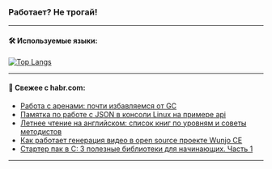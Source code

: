 ### Работает? Не трогай!

---
<!--
#### 🛠️ Technical stack:

![Java](https://img.shields.io/badge/Java-informational?logo=Oracle&style=flat&logoColor=white&color=FF4500)
![Kotlin](https://img.shields.io/badge/Kotlin-informational?logo=Kotlin&style=flat&logoColor=white&color=774D97)
![TS](https://img.shields.io/badge/TypeScript-informational?logo=typeScript&style=flat&logoColor=black&color=017acc)
![Python](https://img.shields.io/badge/Python-informational?logo=Python&style=flat&logoColor=black&color=ffdd54) <br>
![Spring](https://img.shields.io/badge/Spring-informational?logo=Spring&style=flat&logoColor=white&color=6DB33F) 
![SpringBoot](https://img.shields.io/badge/SpringBoot-informational?logo=SpringBoot&style=flat&logoColor=white&color=6DB33F)
![Nest](https://img.shields.io/badge/NestJS-informational?logo=NestJS&style=flat&logoColor=white&color=E0234E) 
![NodeJS](https://img.shields.io/badge/NodeJS-informational?logo=node.js&style=flat&logoColor=white&color=70A760)<br>
![PostgreSQL](https://img.shields.io/badge/PostgreSQL-informational?logo=PostgreSQL&style=flat&logoColor=white&color=DAA520)
![MongoDB](https://img.shields.io/badge/MongoDB-informational?logo=MongoDB&style=flat&logoColor=white&color=870000)
![Apache](https://img.shields.io/badge/Apache-informational?logo=apache&style=flat&logoColor=white&color=f74e28)

___ 
-->

#### 🛠️ Используемые языки:

[![Top Langs](https://github-readme-stats-u2qms2cxw-advtsettinggmailcoms-projects.vercel.app/api/top-langs/?username=zloylis&langs_count=10&hide_title=true&title_color=e6edf3&size_weight=0.5&count_weight=0.5&layout=compact&hide_progress=true&hide_border=true&theme=dracula)](https://github.com/zloylis)

<!---


####  :octocat:&nbsp;&nbsp; Статистика:

![GitHub stats](https://github-readme-stats-u2qms2cxw-advtsettinggmailcoms-projects.vercel.app/api?username=zloylis&show_icons=true&hide_border=true&theme=dracula&title_color=e6edf3&include_all_commits=true&count_private=true&hide_rank=false&hide_title=true&rank_icon=github)
-->
---

#### 💬 Свежее с habr.com:

<!-- BLOG-POST-LIST:START -->
- [Работа с аренами: почти избавляемся от GC](https://habr.com/ru/companies/oleg-bunin/articles/828972/?utm_source=habrahabr&utm_medium=rss&utm_campaign=828972)
- [Памятка по работе с JSON в консоли Linux на примере api](https://habr.com/ru/articles/827762/?utm_source=habrahabr&utm_medium=rss&utm_campaign=827762)
- [Летнее чтение на английском: список книг по уровням и советы методистов](https://habr.com/ru/companies/yandex_praktikum/articles/829108/?utm_source=habrahabr&utm_medium=rss&utm_campaign=829108)
- [Как работает генерация видео в open source проекте Wunjo CE](https://habr.com/ru/articles/828752/?utm_source=habrahabr&utm_medium=rss&utm_campaign=828752)
- [Стартер пак в C: 3 полезные библиотеки для начинающих. Часть 1](https://habr.com/ru/companies/otus/articles/827918/?utm_source=habrahabr&utm_medium=rss&utm_campaign=827918)
<!-- BLOG-POST-LIST:END -->

---
